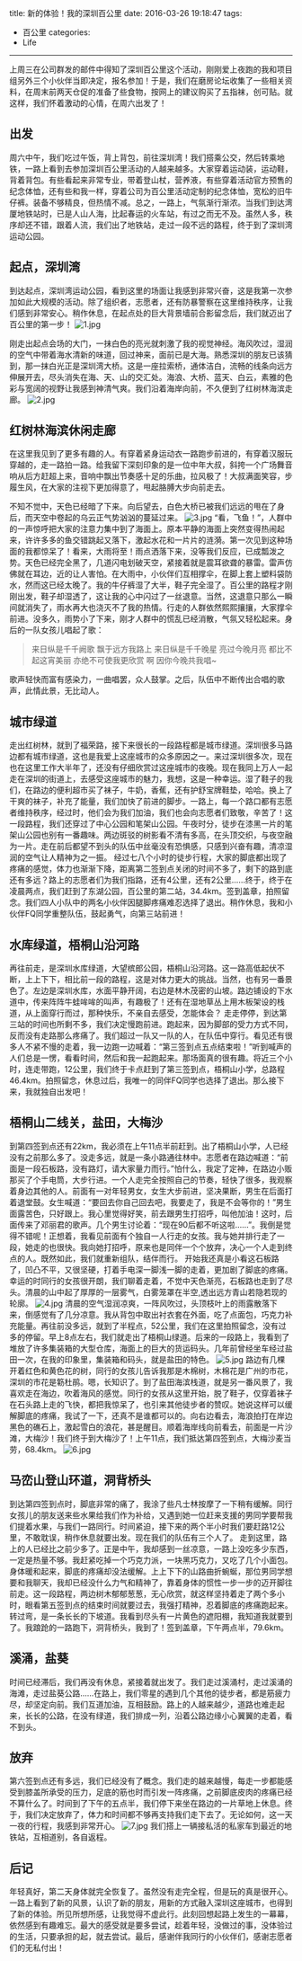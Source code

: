 title: 新的体验！我的深圳百公里
date: 2016-03-26 19:18:47
tags:
- 百公里
categories:
- Life
---
上周三在公司群发的邮件中得知了深圳百公里这个活动，刚刚爱上夜跑的我和项目组另外三个小伙伴当即决定，报名参加！于是，我们在磨房论坛收集了一些相关资料，在周末前两天仓促的准备了些食物，按网上的建议购买了五指袜，创可贴。就这样，我们怀着激动的心情，在周六出发了！
<!--more-->

## 出发
周六中午，我们吃过午饭，背上背包，前往深圳湾！我们搭乘公交，然后转乘地铁，一路上看到去参加深圳百公里活动的人越来越多。大家穿着运动装，运动鞋，背着背包。有些看起来非常专业，带着登山杖，营养液，有些穿着活动官方预售的纪念体恤，还有些和我一样，穿着公司为百公里活动定制的纪念体恤，宽松的旧牛仔裤。装备不够精良，但热情不减。总之，一路上，气氛渐行渐浓。当我们到达湾厦地铁站时，已是人山人海，比起春运的火车站，有过之而无不及。虽然人多，秩序却还不错，跟着人流，我们出了地铁站，走过一段不远的路程，终于到了深圳湾运动公园。

## 起点，深圳湾
到达起点，深圳湾运动公园，看到这里的场面让我感到非常兴奋，这是我第一次参加如此大规模的活动。除了组织者，志愿者，还有防暴警察在这里维持秩序，让我们感到非常安心。稍作休息，在起点处的巨大背景墙前合影留念后，我们就迈出了百公里的第一步！
![1.jpg](https://blog-1252856176.file.myqcloud.com/post/shenzhen-100km-2016/1.jpg)

刚走出起点会场的大门，一抹白色的亮光就刺激了我的视觉神经。海风吹过，湿润的空气中带着海水清新的味道，回过神来，面前已是大海。熟悉深圳的朋友已该猜到，那一抹白光正是深圳湾大桥。这是一座拉索桥，通体洁白，流畅的线条向远方伸展开去，尽头消失在海、天、山的交汇处。海浪、大桥、蓝天、白云，素雅的色彩与宽阔的视野让我感到神清气爽。我们沿着海岸向前，不久便到了红树林海滨走廊。
![2.jpg](https://blog-1252856176.file.myqcloud.com/post/shenzhen-100km-2016/2.jpg)

## 红树林海滨休闲走廊
在这里我见到了更多有趣的人。有穿着紧身运动衣一路跑步前进的，有穿着汉服玩穿越的，走一路拍一路。给我留下深刻印象的是一位中年大叔，斜挎一个广场舞音响从后方赶超上来，音响中飘出节奏感十足的乐曲，拉风极了！大叔满面笑容，步履生风，在大家的注视下更加得意了，甩起胳膊大步向前走去。

不知不觉中，天色已经暗了下来。向后望去，白色大桥已被我们远远的甩在了身后，而天空中卷起的乌云正气势汹汹的蔓延过来。
![3.jpg](https://blog-1252856176.file.myqcloud.com/post/shenzhen-100km-2016/3.jpg)
“看，飞鱼！”，人群中的一声惊呼把大家的注意力集中到了海面上。原本平静的海面上突然变得热闹起来，许许多多的鱼交错跳起又落下，激起水花和一片片的涟漪。第一次见到这种场面的我都惊呆了！看来，大雨将至！雨点洒落下来，没等我们反应，已成瓢泼之势。天色已经完全黑了，几道闪电划破天空，紧接着就是震耳欲聋的暴雷。雷声仿佛就在耳边，近的让人害怕。在大雨中，小伙伴们互相撑伞，在脚上套上塑料袋防水，然而这已经太晚了。我的牛仔裤湿了大半，鞋子完全湿了。百公里的路程才刚刚出发，鞋子却湿透了，这让我的心中闪过了一丝退意。当然，这退意只那么一瞬间就消失了，雨水再大也浇灭不了我的热情。行走的人群依然熙熙攘攘，大家撑伞前进。没多久，雨势小了下来，刚才人群中的慌乱已经消散，气氛又轻松起来。身后的一队女孩儿唱起了歌：
> 来日纵是千千阙歌
> 飘于远方我路上
> 来日纵是千千晚星
> 亮过今晚月亮
> 都比不起这宵美丽
> 亦绝不可使我更欣赏
> 啊 因你今晚共我唱~

歌声轻快而富有感染力，一曲唱罢，众人鼓掌。之后，队伍中不断传出合唱的歌声，此情此景，无比动人。

## 城市绿道
走出红树林，就到了福荣路，接下来很长的一段路程都是城市绿道。深圳很多马路边都有城市绿道，这也是我爱上这座城市的众多原因之一。来过深圳很多次，现在也在这里工作大半年了，还没有仔细欣赏过这座城市的夜晚。现在我同上万人一起走在深圳的街道上，去感受这座城市的魅力，我想，这是一种幸运。湿了鞋子的我们，在路边的便利超市买了袜子，牛奶，香蕉，还有护舒宝牌鞋垫，哈哈。换上了干爽的袜子，补充了能量，我们加快了前进的脚步。一路上，每一个路口都有志愿者维持秩序，经过时，他们会为我们加油，我们也会向志愿者们致敬，辛苦了！这一段路程，我们还穿过了中心公园和笔架山公园。午夜时分，徒步在漆黑一片的笔架山公园也别有一番趣味。两边斑驳的树影看不清有多高，在头顶交织，与夜空融为一片。走在前后都望不到头的队伍中丝毫没有恐惧感，只感到兴奋有趣，清凉湿润的空气让人精神为之一振。
经过七八个小时的徒步行程，大家的脚底都出现了疼痛的感觉，体力也渐渐下降，距离第二签到点关闭的时间不多了，剩下的路到底还有多远？路上的志愿者们为我们指路，还有4公里，还有2公里……终于，终于在凌晨两点，我们赶到了东湖公园，百公里的第二站，34.4km。签到盖章，拍照留念。我们四人小队中的两名小伙伴因腿脚疼痛难忍选择了退出。稍作休息，我和小伙伴FQ同学重整队伍，鼓起勇气，向第三站前进！

## 水库绿道，梧桐山沿河路
再往前走，是深圳水库绿道，大望槟郎公园，梧桐山沿河路。这一路高低起伏不断，上上下下，相比前一段的路程，这是对体力更大的挑战。当然，也有另一番景色了。左边是深圳水库，水面平静开阔，右边是林木茂密的山坡。路边铺设的下水道中，传来阵阵牛蛙哞哞的叫声，有趣极了！还有在湿地草丛上用木板架设的栈道，从上面穿行而过，那种快乐，不亲自去感受，怎能体会？
走走停停，到达第三站的时间也所剩不多，我们决定慢跑前进。跑起来，因为脚部的受力方式不同，反而没有走路那么疼痛了。我们超过一队又一队的人，在队伍中穿行。看见还有很多人不紧不慢的走着，我一边跑一边喊着：“第三签到点五点结束啦！”听到喊声的人们总是一愣，看看时间，然后和我一起跑起来。那场面真的很有趣。将近三个小时，连走带跑，12公里，我们终于卡点赶到了第三签到点，梧桐山小学，总路程46.4km。拍照留念，休息过后，我唯一的同伴FQ同学也选择了退出。那么接下来，我就独自出发吧！

## 梧桐山二线关，盐田，大梅沙
到第四签到点还有22km，我必须在上午11点半前赶到。出了梧桐山小学，人已经没有之前那么多了。没走多远，就是一条小路通往林中。志愿者在路边喊道：“前面是一段石板路，没有路灯，请大家量力而行。”怕什么，我定了定神，在路边小贩那买了个手电筒，大步行进。一个人走完全按照自己的节奏，轻快了很多，我观察着身边其他的人。前面有一对年轻男女，女生大步前进，坚决果断，男生在后面打着退堂鼓。女生喊道：“要回去你自己回去吧，我要走了，我是不会等你的！”男生面露苦色，只好跟上。我心里觉得好笑，前去跟男生打招呼，叫他加油！这时，后面传来了邓丽君的歌声。几个男生讨论着：“现在90后都不听这啦……”。我倒是觉得不错呢！正想着，我看见前面有个独自一人行走的女孩。我与她并排行走了一段，她走的也很快。我向她打招呼，原来也是同伴一个个放弃，决心一个人走到终点的人。既然如此，我们就重新组队，结伴而行。
开始我还真是小看这石板路了，凹凸不平，又很坚硬，打着手电深一脚浅一脚的走着，更加剧了脚底的疼痛。幸运的时同行的女孩很开朗，我们聊着走着，不觉中天色渐亮，石板路也走到了尽头。清晨的山中起了厚厚的一层雾气，白雾笼罩在半空,透出远方青山若隐若现的轮廓。
![4.jpg](https://blog-1252856176.file.myqcloud.com/post/shenzhen-100km-2016/4.jpg)
清晨的空气湿润凉爽，一阵风吹过，头顶枝叶上的雨露散落下来，倒感觉有了几分凉意。我从背包中取出衬衣套在外面，吃了点面包，巧克力补充能量。再往前没多远，就到了半程点，52公里，我们在这里拍照留念，没有过多的停留。早上8点左右，我们就走出了梧桐山绿道。后来的一段路上，我看到了堆放了许多集装箱的大型仓库，海面上的巨大的货运码头。几年前曾经坐车经过盐田一次，在我的印象里，集装箱和码头，就是盐田的特色。
![5.jpg](https://blog-1252856176.file.myqcloud.com/post/shenzhen-100km-2016/5.jpg)
路边有几棵开着红色和黄色花的树，同行的女孩儿告诉我那是木棉树，木棉花是广州的市花，深圳的市花是簕杜鹃。嗯，长知识了。到了盐田海滨栈道，就是另一番风景了，我喜欢走在海边，吹着海风的感觉。同行的女孩从这里开始，脱了鞋子，仅穿着袜子在石头路上走的飞快，都把我惊呆了，也引来其他徒步者的赞叹。她说这样可以缓解脚底的疼痛，我试了一下，还真不是谁都可以的。向右边看去，海浪拍打在岸边黑色的礁石上，激起雪白的浪花，甚是醒目。顺着海岸线向前看去，前面是一片沙滩，大梅沙！我们终于到大梅沙了！上午11点，我们抵达第四签到点，大梅沙麦当劳，68.4km。
![6.jpg](https://blog-1252856176.file.myqcloud.com/post/shenzhen-100km-2016/6.jpg)

## 马峦山登山环道，洞背桥头
到达第四签到点时，脚底非常的痛了，我涂了些凡士林按摩了一下稍有缓解。同行女孩儿的朋友送来些水果给我们作为补给，又遇到她一位赶来支援的男同学要帮我们提着水果，与我们一路同行。时间紧迫，接下来的两个半小时我们要赶路12公里，不敢耽误，稍作休息就要出发。现在我们的队伍有三个人了。
走到这里，路上的人已经比之前少多了。正是中午，我却感到一丝凉意，一路上没吃多少东西，一定是热量不够。我赶紧吃掉一个巧克力派，一块黑巧克力，又吃了几个小面包。身体暖和起来，脚底的疼痛却没法缓解。上上下下的山路曲折蜿蜒，那位男同学想要和我聊天，我却已经没什么力气和精神了，靠着身体的惯性一步一步的迈开脚往前走。这一段路程，两边树木郁郁葱葱，无心欣赏，就这样坚持着走了两个多小时，眼看第五签到点的结束时间就要过去，我强打精神，忍着脚底的疼痛跑起来。转过弯，是一条长长的下坡道。我看到尽头有一片黄色的遮阳棚，我知道我就要到了。我踉跄的一路跑下，洞背桥头，我到了！签到盖章，下午两点半，79.6km。


## 溪涌，盐葵
时间已经滞后，我们再没有休息，紧接着就出发了。我们走过溪涌村，走过溪涌的海滩，走过盐葵公路……在路上，我们零星的遇到几个其他的徒步者，都是筋疲力尽，却坚定向前。我们互道加油，互相鼓励。路上的人越来越少，道路也难走起来，长长的公路，在没有绿道，我们排成一列，沿着公路边缘小心翼翼的走着，看不到头。

## 放弃
第六签到点还有多远，我们已经没有了概念。我们走的越来越慢，每走一步都能感受到膝盖所承受的压力，足底的筋也时而引发一阵疼痛，之前脚底皮肉的疼痛已经不算什么了。时间到了下午的五点半，我们停下来坐在路边的一片草地上休息。终于，我们决定放弃了，体力和时间都不够再支持我们走下去了。无论如何，这一天一夜的行程，我感到非常开心。
![7.jpg](https://blog-1252856176.file.myqcloud.com/post/shenzhen-100km-2016/7.jpg)
我们搭上一辆接私活的私家车到最近的地铁站，互相道别，各自返程。

## 后记
年轻真好，第二天身体就完全恢复了。虽然没有走完全程，但是玩的真是很开心。一路上看到了新的风景，认识了新的朋友，用新的方式融入深圳这座城市，也得到了新的体验。所见所想所感，让我觉得不虚此行。此刻回想起路上发生的一幕幕，依然感到有趣难忘。最大的感受就是要多尝试，趁着年轻，没做过的事，没体验过的生活，只要承担的起，就去尝试。最后，感谢伴我同行的小伙伴们，感谢志愿者们的无私付出！
